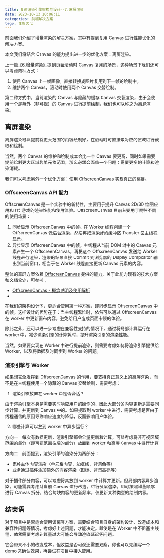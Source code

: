 ```yaml
---
title: 复杂渲染引擎架构与设计--7.离屏渲染
date: 2023-10-13 10:06:11
categories: 前端解决方案
tags: 性能优化
---
```


前面我们介绍了增量渲染的解决方案，其中有提到复用 Canvas 进行性能优化的解决方案。

本文我们将结合 Canvas 的能力提出进一步的优化方案：离屏渲染。

<!--more-->

上一篇[《6.增量渲染》](https://godbasin.github.io/2023/10/11/render-engine-diff-render/)提到页面滚动时 Canvas 复用的场景，这种场景下我们还可以考虑两种方式：

1. 使用 Canvas 上一帧画像，直接转换成图片复用到下一帧的绘制中。
2. 维护两个 Canvas，滚动时使用两个 Canvas 交替绘制。

第二种方式中，当前渲染的 Canvas 与隐藏的缓存 Canvas 交替渲染，由于会使用一个屏幕外（非可视）的 Canvas 进行提前绘制，我们也可以称之为离屏渲染。

## 离屏渲染

离屏渲染可以提前将更大范围的内容绘制好，在滚动时可直接取对应的区域进行截取和绘制。

当然，两个 Canvas 的维护和绘制成本会比一个 Canvas 要更高，同时如果需要提前绘制更大区域的单元格范围，那么必然会面临一个问题：需要更多的计算和渲染消耗。

我们可以考虑另外一个优化方案：使用 [OffscreenCanvas](https://developer.mozilla.org/zh-CN/docs/Web/API/OffscreenCanvas) 实现真正的离屏。

### OffscreenCanvas API 能力

OffscreenCanvas 是一个实验中的新特性，主要用于提升 Canvas 2D/3D 绘图应用和 H5 游戏的渲染性能和使用体验。OffscreenCanvas 目前主要用于两种不同的使用场景：

1. 同步显示 OffscreenCanvas 中的帧。在 Worker 线程创建一个 OffscreenCanvas 做后台渲染，然后再把渲染好的缓冲区 Transfer 回主线程显示。
2. 异步显示 OffscreenCanvas 中的帧。主线程从当前 DOM 树中的 Canvas 元素产生一个 OffscreenCanvas，再把这个 OffscreenCanvas 发送给 Worker 线程进行渲染，渲染的结果直接 Commit 到浏览器的 Display Compositor 输出到当前窗口，相当于在 Worker 线程直接更新 Canvas 元素的内容。

整体的离屏方案依赖 [OffscreenCanvas](https://developer.mozilla.org/zh-CN/docs/Web/API/OffscreenCanvas) 提供的能力，关于此能力现有的技术方案和文档较少，可参考：

- [OffscreenCanvas - 概念说明及使用解析](https://zhuanlan.zhihu.com/p/34698375)
- [](https://developers.google.com/web/updates/2018/08/offscreen-canvas)

在我们的架构设计下，更适合使用第一种方案，即同步显示 OffscreenCanvas 中的帧。这样设计的优势在于：当主线程繁忙时，依然可以通过 OffscreenCanvas 在 worker 中更新画布内容，避免给用户造成页面卡顿的体验。

除此之外，还可以进一步考虑在兼容性支持的情况下，通过将局部计算运行在 worker 中，减少渲染引擎的计算耗时，提升渲染引擎的渲染性能。

当然，如果要实现在 Worker 中进行提前渲染，则需要考虑如何将渲染引擎提供给 Worker，以及将数据及时同步到 Worker 的问题。

### 渲染引擎与 Worker

如果想完全发挥到 OffscreenCanvas 的作用，要支持真正意义上的离屏渲染，而不是在主线程使用一个隐藏的 Canvas 交替绘制，需要考虑：

1. 渲染引擎放置在 worker 中是否合适？

由于渲染引擎本身是需要实时响应用户的操作的，因此大部分的内容更新是需要同步计算、并更新到 Canvas 中的。如果提取到 worker 中进行，需要考虑是否由于线程通信的原因导致响应速度的降低，反而影响用户体验。

2. 哪些计算可以放到 worker 中异步运行？

方向一：每次有数据更新，渲染引擎都会全量更新和计算，可以考虑将非可视区域范围的部分（即可视范围往后的部分）放置到 worker 和离屏 Canvas 中进行计算

方向二：前面提到，渲染引擎的渲染分为两部分：

- 表格主体内容渲染（单元格内容、边框线、背景色等）
- 业务通过插件添加额外的内容渲染（图标、背景高亮等）

对于插件部分内容，可以考虑将其放到 worker 中计算并更新。但局部内容异步渲染，可能需要考虑对当前 Canvas 进行改造，进行分层渲染，即可按照堆叠顺序进行 Canvas 拆分，结合每块内容的更新频率，仅更新某种类型的绘制内容。

## 结束语

对于项目中是否适合使用该离屏方案，需要结合项目自身的架构设计、改造成本和兼容性问题等情况，考虑好上述问题，才能决定。即使是在 Worker 中不阻塞主线程，依然需要考虑计算量过大可能会导致渲染延迟等问题。

它会带来不小的改造成本，但收益是否可观还需要观察，你也可以先编写一个 demo 来确认效果，再尝试在项目中接入使用。
